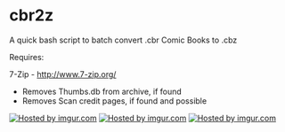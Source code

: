 cbr2z
=====
A quick bash script to batch convert .cbr Comic Books to .cbz

Requires:

7-Zip - http://www.7-zip.org/

- Removes Thumbs.db from archive, if found
- Removes Scan credit pages, if found and possible

<a href="http://imgur.com/XfMLch4"><img src="http://i.imgur.com/XfMLch4l.png" title="Hosted by imgur.com"/></a>
<a href="http://imgur.com/5XklrIg"><img src="http://i.imgur.com/5XklrIgl.png" title="Hosted by imgur.com"/></a>
<a href="http://imgur.com/6u7PXUd"><img src="http://i.imgur.com/6u7PXUdl.png" title="Hosted by imgur.com" /></a>
